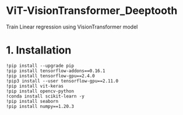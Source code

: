 # ViT-VisionTransformer_Deeptooth
Train Linear regression using VisionTransformer model 
# 1. Installation
```
!pip install --upgrade pip
!pip install tensorflow-addons==0.16.1
!pip install tensorflow-gpu==2.4.0
!pip3 install --user tensorflow-gpu==2.11.0
!pip install vit-keras
!pip install opencv-python
!conda install scikit-learn -y
!pip install seaborn
!pip install numpy==1.20.3
```
